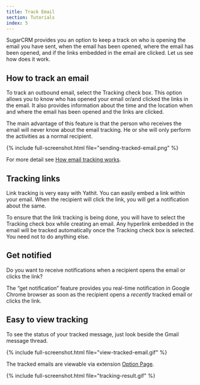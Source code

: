 ```yaml
---
title: Track Email
section: Tutorials
index: 5
---
```


SugarCRM provides you an option to keep a track on who is opening the email you have sent, when the email has been opened, where the email has been opened, and if the links embedded in the email are clicked. Let us see how does it work.

## How to track an email

To track an outbound email, select the Tracking check box. This option allows you to know who has opened your email or/and clicked the links in the email. It also provides information about the time and the location when and where the email has been opened and the links are clicked. 

The main advantage of this feature is that the person who receives the email will never know about the email tracking. He or she will only perform the activities as a normal recipient.

{% include full-screenshot.html file="sending-tracked-email.png" %}
<br/>

For more detail see [How email tracking works](how-email-tracking-work.html). 

## Tracking links

Link tracking is very easy with Yathit. You can easily embed a link within your email. When the recipient will click the link, you will get a notification about the same. 

To ensure that the link tracking is being done, you will have to select the Tracking check box while creating an email. Any hyperlink embedded in the email will be tracked automatically once the Tracking check box is selected. You need not to do anything else. 


## Get notified

Do you want to receive notifications when a recipient opens the email or clicks the link? 

The “get notification” feature provides you real-time notification in Google Chrome browser as soon as the recipient opens a *recently* tracked email or clicks the link.

## Easy to view tracking

To see the status of your tracked message, just look beside the Gmail message thread.

{% include full-screenshot.html file="view-tracked-email.gif" %}
<br/>

The tracked emails are viewable via extension [Option Page](chrome-extension://ldikiokclnbceabnlbkabmcacpiednop/option-page.html).


{% include full-screenshot.html file="tracking-result.gif" %}


